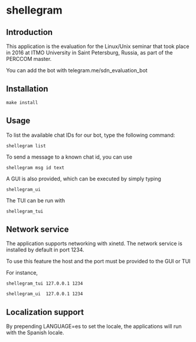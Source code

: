 # shellegram

## Introduction

This application is the evaluation for the Linux/Unix seminar that took place in 2016 at ITMO University in Saint Petersburg, Russia, as part of the PERCCOM master.

You can add the bot with telegram.me/sdn_evaluation_bot

## Installation

```
make install
```

## Usage

To list the available chat IDs for our bot, type the following command:
```
shellegram list
```

To send a message to a known chat id, you can use
```
shellegram msg id text
```

A GUI is also provided, which can be executed by simply typing

```
shellegram_ui
```

The TUI can be run with

```
shellegram_tui
```

## Network service

The application supports networking with xinetd. The network service is installed by default in port 1234.

To use this feature the host and the port must be provided to the GUI or TUI

For instance,

```
shellegram_tui 127.0.0.1 1234
```

```
shellegram_ui  127.0.0.1 1234
```

## Localization support

By prepending LANGUAGE=es to set the locale, the applications will run with the Spanish locale.
